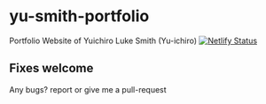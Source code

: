 # yu-smith-portfolio
Portfolio Website of Yuichiro Luke Smith (Yu-ichiro)
[![Netlify Status](https://api.netlify.com/api/v1/badges/30cd63ed-a37f-4e5a-b986-955104335fc9/deploy-status)](https://app.netlify.com/sites/yu-ichiro-portfolio/deploys)

## Fixes welcome
Any bugs? report or give me a pull-request
